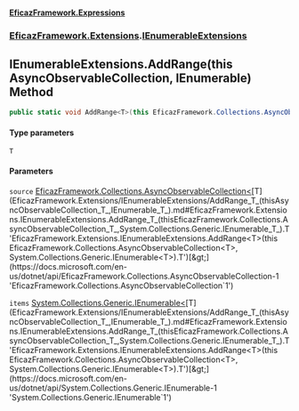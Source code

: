 #### [EficazFramework.Expressions](EficazFrameworkExpressions.md 'EficazFramework Expressions')
### [EficazFramework.Extensions](EficazFrameworkExpressions.md#EficazFramework.Extensions 'EficazFramework.Extensions').[IEnumerableExtensions](EficazFramework.Extensions/IEnumerableExtensions.md 'EficazFramework.Extensions.IEnumerableExtensions')

## IEnumerableExtensions.AddRange<T>(this AsyncObservableCollection<T>, IEnumerable<T>) Method

```csharp
public static void AddRange<T>(this EficazFramework.Collections.AsyncObservableCollection<T> source, System.Collections.Generic.IEnumerable<T> items);
```
#### Type parameters

<a name='EficazFramework.Extensions.IEnumerableExtensions.AddRange_T_(thisEficazFramework.Collections.AsyncObservableCollection_T_,System.Collections.Generic.IEnumerable_T_).T'></a>

`T`
#### Parameters

<a name='EficazFramework.Extensions.IEnumerableExtensions.AddRange_T_(thisEficazFramework.Collections.AsyncObservableCollection_T_,System.Collections.Generic.IEnumerable_T_).source'></a>

`source` [EficazFramework.Collections.AsyncObservableCollection&lt;](https://docs.microsoft.com/en-us/dotnet/api/EficazFramework.Collections.AsyncObservableCollection-1 'EficazFramework.Collections.AsyncObservableCollection`1')[T](EficazFramework.Extensions/IEnumerableExtensions/AddRange_T_(thisAsyncObservableCollection_T_,IEnumerable_T_).md#EficazFramework.Extensions.IEnumerableExtensions.AddRange_T_(thisEficazFramework.Collections.AsyncObservableCollection_T_,System.Collections.Generic.IEnumerable_T_).T 'EficazFramework.Extensions.IEnumerableExtensions.AddRange<T>(this EficazFramework.Collections.AsyncObservableCollection<T>, System.Collections.Generic.IEnumerable<T>).T')[&gt;](https://docs.microsoft.com/en-us/dotnet/api/EficazFramework.Collections.AsyncObservableCollection-1 'EficazFramework.Collections.AsyncObservableCollection`1')

<a name='EficazFramework.Extensions.IEnumerableExtensions.AddRange_T_(thisEficazFramework.Collections.AsyncObservableCollection_T_,System.Collections.Generic.IEnumerable_T_).items'></a>

`items` [System.Collections.Generic.IEnumerable&lt;](https://docs.microsoft.com/en-us/dotnet/api/System.Collections.Generic.IEnumerable-1 'System.Collections.Generic.IEnumerable`1')[T](EficazFramework.Extensions/IEnumerableExtensions/AddRange_T_(thisAsyncObservableCollection_T_,IEnumerable_T_).md#EficazFramework.Extensions.IEnumerableExtensions.AddRange_T_(thisEficazFramework.Collections.AsyncObservableCollection_T_,System.Collections.Generic.IEnumerable_T_).T 'EficazFramework.Extensions.IEnumerableExtensions.AddRange<T>(this EficazFramework.Collections.AsyncObservableCollection<T>, System.Collections.Generic.IEnumerable<T>).T')[&gt;](https://docs.microsoft.com/en-us/dotnet/api/System.Collections.Generic.IEnumerable-1 'System.Collections.Generic.IEnumerable`1')